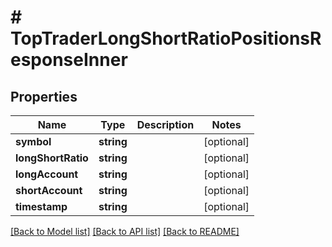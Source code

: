 # # TopTraderLongShortRatioPositionsResponseInner

## Properties

Name | Type | Description | Notes
------------ | ------------- | ------------- | -------------
**symbol** | **string** |  | [optional]
**longShortRatio** | **string** |  | [optional]
**longAccount** | **string** |  | [optional]
**shortAccount** | **string** |  | [optional]
**timestamp** | **string** |  | [optional]

[[Back to Model list]](../../README.md#models) [[Back to API list]](../../README.md#endpoints) [[Back to README]](../../README.md)
